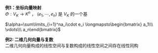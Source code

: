 **例1：坐标向量映射**  
$\Phi:V_K\longrightarrow K^n$ ， $(e_1,\cdots,e_n)$ 是 $V_K$ 的一个基  
  
$\alpha=\sum\limits_{i=1}^na_i\cdot e_i  
\longmapsto\begin{bmatrix}  
a_1\\\ \vdots\\\ a_n\end{bmatrix}$  
  
**例2: 二维几何向量与复数**  
二维几何向量构成的线性空间与复数构成的线性空间之间存在线性同构  
